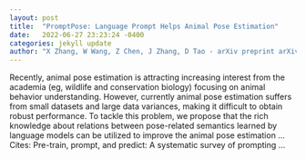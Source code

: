 ```yaml
---
layout: post
title:  "PromptPose: Language Prompt Helps Animal Pose Estimation"
date:   2022-06-27 23:23:24 -0400
categories: jekyll update
author: "X Zhang, W Wang, Z Chen, J Zhang, D Tao - arXiv preprint arXiv:2206.11752, 2022"
---
```

Recently, animal pose estimation is attracting increasing interest from the academia (eg, wildlife and conservation biology) focusing on animal behavior understanding. However, currently animal pose estimation suffers from small datasets and large data variances, making it difficult to obtain robust performance. To tackle this problem, we propose that the rich knowledge about relations between pose-related semantics learned by language models can be utilized to improve the animal pose estimation …
Cites: ‪Pre-train, prompt, and predict: A systematic survey of prompting …‬  
